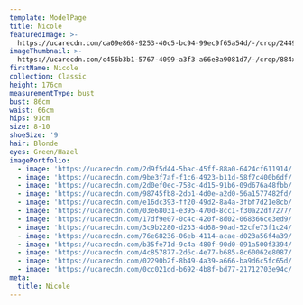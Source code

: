 ```yaml
---
template: ModelPage
title: Nicole
featuredImage: >-
  https://ucarecdn.com/ca09e868-9253-40c5-bc94-99ec9f65a54d/-/crop/2449x953/0,76/-/preview/
imageThumbnail: >-
  https://ucarecdn.com/c456b3b1-5767-4099-a3f3-a66e8a9081d7/-/crop/884x1150/401,0/-/preview/
firstName: Nicole
collection: Classic
height: 176cm
measurementType: bust
bust: 86cm
waist: 66cm
hips: 91cm
size: 8-10
shoeSize: '9'
hair: Blonde
eyes: Green/Hazel
imagePortfolio:
  - image: 'https://ucarecdn.com/2d9f5d44-5bac-45ff-88a0-6424cf611914/'
  - image: 'https://ucarecdn.com/9be3f7af-f1c6-4923-b11d-58f7c400b6df/'
  - image: 'https://ucarecdn.com/2d0ef0ec-758c-4d15-91b6-09d676a48fbb/'
  - image: 'https://ucarecdn.com/98745fb8-2db1-4d0e-a2d0-56a1577482fd/'
  - image: 'https://ucarecdn.com/e16dc393-ff20-49d2-8a4a-3fbf7d21e8cb/'
  - image: 'https://ucarecdn.com/03e68031-e395-470d-8cc1-f30a22df7277/'
  - image: 'https://ucarecdn.com/17df9e07-0c4c-420f-8d02-068366ce3ed9/'
  - image: 'https://ucarecdn.com/3c9b2280-d233-4d68-90ad-52cfe73f1c24/'
  - image: 'https://ucarecdn.com/76e68236-06eb-4114-acae-d023a56f4a39/'
  - image: 'https://ucarecdn.com/b35fe71d-9c4a-480f-90d0-091a500f3394/'
  - image: 'https://ucarecdn.com/4c857877-2d6c-4e77-b685-8c60062e8087/'
  - image: 'https://ucarecdn.com/02290b2f-8b49-4a39-a666-ba9d6c5fc65d/'
  - image: 'https://ucarecdn.com/0cc021dd-b692-4b8f-bd77-21712703e94c/'
meta:
  title: Nicole
---
```


